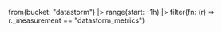 from(bucket: "datastorm")
  |> range(start: -1h)
  |> filter(fn: (r) => r._measurement == "datastorm_metrics")